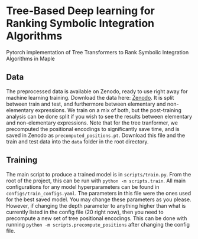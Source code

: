 # Tree-Based Deep learning for Ranking Symbolic Integration Algorithms
Pytorch implementation of Tree Transformers to Rank Symbolic Integration Algorithms in Maple

## Data
The preprocessed data is available on Zenodo, ready to use right away for machine learning training. Download the data here: [Zenodo](https://zenodo.org/records/16752399). It is split between train and test, and furthermore between elementary and non-elementary expressions. We train on a mix of both, but the post-training analysis can be done split if you wish to see the results between elementary and non-elementary expressions. Note that for the tree tranformer, we precomputed the positional encodings to significantly save time, and is saved in Zenodo as `precomputed_positions.pt`. Download this file and the train and test data into the `data` folder in the root directory.

## Training
The main script to produce a trained model is in `scripts/train.py`. From the root of the project, this can be run with `python -m scripts.train`. All main configurations for any model hyperparameters can be found in `configs/train_configs.yaml`. The parameters in this file were the ones used for the best saved model. You may change these parameters as you please. However, if changing the depth parameter to anything higher than what is currently listed in the config file (20 right now), then you need to precompute a new set of tree positional encodings. This can be done with running `python -m scripts.precompute_positions` after changing the config file. 
